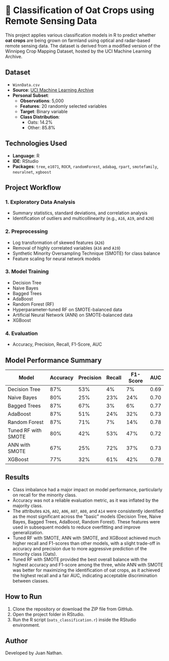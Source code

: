 # 🌾 Classification of Oat Crops using Remote Sensing Data

This project applies various classification models in R to predict whether **oat crops** are being grown on farmland using optical and radar-based remote sensing data. The dataset is derived from a modified version of the Winnipeg Crop Mapping Dataset, hosted by the UCI Machine Learning Archive.

## Dataset

- `WinnData.csv`
- **Source**: [UCI Machine Learning Archive](https://archive.ics.uci.edu/dataset/525/crop+mapping+using+fused+optical+radar+data+set)
- **Personal Subset**:
  - **Observations**: 5,000
  - **Features**: 20 randomly selected variables
  - **Target**: Binary variable
  - **Class Distribution**:
    - Oats: 14.2%
    - Other: 85.8%

## Technologies Used

- **Language**: R
- **IDE**: RStudio
- **Packages**: `tree`, `e1071`, `ROCR`, `randomForest`, `adabag`, `rpart`, `smotefamily`, `neuralnet`, `xgboost`

## Project Workflow

### 1. Exploratory Data Analysis
- Summary statistics, standard deviations, and correlation analysis
- Identification of outliers and multicollinearity (e.g., `A16`, `A19`, and `A20`)

### 2. Preprocessing
- Log transformation of skewed features (`A26`)
- Removal of highly correlated variables (`A16` and `A19`)
- Synthetic Minority Oversampling Technique (SMOTE) for class balance
- Feature scaling for neural network models

### 3. Model Training
- Decision Tree
- Naive Bayes
- Bagged Trees
- AdaBoost
- Random Forest (RF)
- Hyperparameter-tuned RF on SMOTE-balanced data
- Artificial Neural Network (ANN) on SMOTE-balanced data
- XGBoost

### 4. Evaluation
- Accuracy, Precision, Recall, F1-Score, AUC

## Model Performance Summary

| Model                 | Accuracy | Precision | Recall | F1-Score |  AUC  |
|-----------------------|----------|-----------|--------|----------|-------|
| Decision Tree         | 87%      | 53%       | 4%     | 7%       | 0.69  |
| Naive Bayes           | 80%      | 25%       | 23%    | 24%      | 0.70  |
| Bagged Trees          | 87%      | 67%       | 3%     | 6%       | 0.77  |
| AdaBoost              | 87%      | 51%       | 24%    | 32%      | 0.73  |
| Random Forest         | 87%      | 71%       | 7%     | 14%      | 0.78  |
| Tuned RF with SMOTE   | 80%      | 42%       | 53%    | 47%      | 0.72  |
| ANN with SMOTE        | 67%      | 25%       | 72%    | 37%      | 0.73  |
| XGBoost               | 77%      | 32%       | 61%    | 42%      | 0.78  |

## Results

- Class imbalance had a major impact on model performance, particularly on recall for the minority class.
- Accuracy was not a reliable evaluation metric, as it was inflated by the majority class.
- The attributes `A26`, `A02`, `A06`, `A07`, `A08`, and `A14` were consistently identified as the most significant across the "basic" models (Decision Tree, Naive Bayes, Bagged Trees, AdaBoost, Random Forest). These features were used in subsequent models to reduce overfitting and improve generalization.
- Tuned RF with SMOTE, ANN with SMOTE, and XGBoost achieved much higher recall and F1-scores than other models, with a slight trade-off in accuracy and precision due to more aggressive prediction of the minority class (Oats).
- Tuned RF with SMOTE provided the best overall balance with the highest accuracy and F1-score among the three, while ANN with SMOTE was better for maximizing the identification of oat crops, as it achieved the highest recall and a fair AUC, indicating acceptable discrimination between classes.

## How to Run

1. Clone the repository or download the ZIP file from GitHub.
2. Open the project folder in RStudio.
3. Run the R script (`oats_classification.r`) inside the RStudio environment.

## Author

Developed by Juan Nathan.















